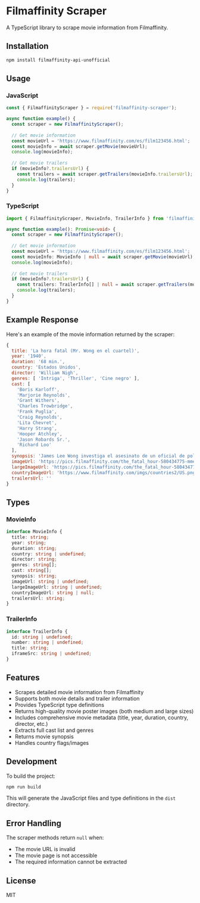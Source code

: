 # Filmaffinity Scraper

A TypeScript library to scrape movie information from Filmaffinity.

## Installation

```bash
npm install filmaffinity-api-unofficial
```

## Usage

### JavaScript
```javascript
const { FilmaffinityScraper } = require('filmaffinity-scraper');

async function example() {
  const scraper = new FilmaffinityScraper();
  
  // Get movie information
  const movieUrl = 'https://www.filmaffinity.com/es/film123456.html';
  const movieInfo = await scraper.getMovie(movieUrl);
  console.log(movieInfo);
  
  // Get movie trailers
  if (movieInfo?.trailersUrl) {
    const trailers = await scraper.getTrailers(movieInfo.trailersUrl);
    console.log(trailers);
  }
}
```

### TypeScript
```typescript
import { FilmaffinityScraper, MovieInfo, TrailerInfo } from 'filmaffinity-scraper';

async function example(): Promise<void> {
  const scraper = new FilmaffinityScraper();
  
  // Get movie information
  const movieUrl = 'https://www.filmaffinity.com/es/film123456.html';
  const movieInfo: MovieInfo | null = await scraper.getMovie(movieUrl);
  console.log(movieInfo);
  
  // Get movie trailers
  if (movieInfo?.trailersUrl) {
    const trailers: TrailerInfo[] | null = await scraper.getTrailers(movieInfo.trailersUrl);
    console.log(trailers);
  }
}
```

## Example Response

Here's an example of the movie information returned by the scraper:

```javascript
{
  title: 'La hora fatal (Mr. Wong en el cuartel)',
  year: '1940',
  duration: '68 min.',
  country: 'Estados Unidos',
  director: 'William Nigh',
  genres: [ 'Intriga', 'Thriller', 'Cine negro' ],
  cast: [
    'Boris Karloff',
    'Marjorie Reynolds',
    'Grant Withers',
    'Charles Trowbridge',
    'Frank Puglia',
    'Craig Reynolds',
    'Lita Chevret',
    'Harry Strang',
    'Hooper Atchley',
    'Jason Robards Sr.',
    'Richard Loo'
  ],
  synopsis: 'James Lee Wong investiga el asesinato de un oficial de policía durante el robo a una joyería. Bobbie Logan es una temeraria reportera que intentará seguir los pasos del inspector oriental Wong para conseguir la exclusiva. (FILMAFFINITY)',
  imageUrl: 'https://pics.filmaffinity.com/the_fatal_hour-580434775-mmed.jpg',
  largeImageUrl: 'https://pics.filmaffinity.com/the_fatal_hour-580434775-large.jpg',
  countryImageUrl: 'https://www.filmaffinity.com/imgs/countries2/US.png',
  trailersUrl: ''
}
```

## Types

### MovieInfo
```typescript
interface MovieInfo {
  title: string;
  year: string;
  duration: string;
  country: string | undefined;
  director: string;
  genres: string[];
  cast: string[];
  synopsis: string;
  imageUrl: string | undefined;
  largeImageUrl: string | undefined;
  countryImageUrl: string | null;
  trailersUrl: string;
}
```

### TrailerInfo
```typescript
interface TrailerInfo {
  id: string | undefined;
  number: string | undefined;
  title: string;
  iframeSrc: string | undefined;
}
```

## Features

- Scrapes detailed movie information from Filmaffinity
- Supports both movie details and trailer information
- Provides TypeScript type definitions
- Returns high-quality movie poster images (both medium and large sizes)
- Includes comprehensive movie metadata (title, year, duration, country, director, etc.)
- Extracts full cast list and genres
- Returns movie synopsis
- Handles country flags/images

## Development

To build the project:

```bash
npm run build
```

This will generate the JavaScript files and type definitions in the `dist` directory.

## Error Handling

The scraper methods return `null` when:
- The movie URL is invalid
- The movie page is not accessible
- The required information cannot be extracted

## License

MIT
